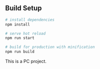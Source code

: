 ## Build Setup

``` bash
# install dependencies
npm install

# serve hot reload
npm run start

# build for production with minification
npm run build

```
This is a PC project.
